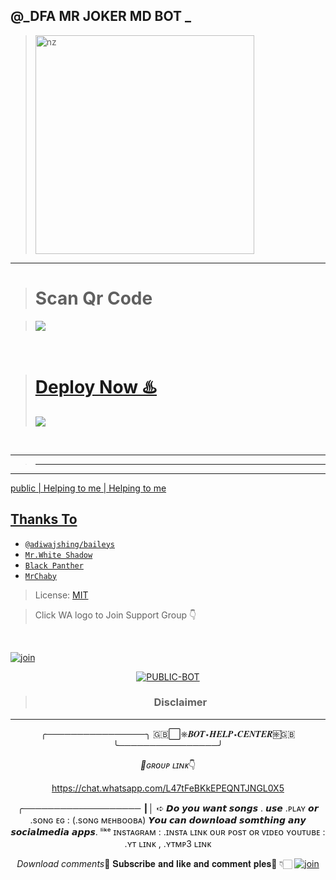 ## @_DFA MR JOKER MD BOT _


> <img src="https://i.imgur.com/rN6vG0V.jpeg" alt="nz" width="350"/>
</p>


----


> <b><h1>Scan Qr Code</b></h1>
 

> <a href="https://replit.com/@virusfucker/Jessi-Bot-Multi-Device-Qr?v=1outputonly=1&lite=1#index.js"><img src="/PicsArt_22-04-16_22-52-38-348.png">
<br>



> <b><h1>Deploy Now ♨️</b></h1>
   <a href="https://heroku.com/deploy"><img src="/PicsArt_22-04-15_12-59-28-786.png">
<br>

----

>----
----


   public | Helping to me | Helping to me



## Thanks To
* [`@adiwajshing/baileys`](https://github.com/adiwajshing/baileys)
* [`Mr.White Shadow`](https://github.com/whiteshadowofficial)
* [`Black Panther`](github.com/blackpantherofc)
* [`MrChaby`](github.com/MrChaby)





> License: [MIT](https://github.com/whiteshadowofficial/LICENSE)

> Click WA logo to Join Support Group 👇
<br>

  [![join](https://github.com/Alien-alfa/PublicBot/blob/main/wlogo.svg.png)](https://chat.whatsapp.com/GwG8iuZnZ0S3BAPieTEkhL)

  <div align="center">


<a href="https://youtu.be/azrf-Y4XuWU"><img title="PUBLIC-BOT" src="https://img.shields.io/static/v1?label=Language&message=English&color=rose"></a>
</p>

> ### Disclaimer
----

╭────────────────╮
   🇬🇧⃞⎈𝑩𝑶𝑻⋆𝑯𝑬𝑳𝑷⋆𝑪𝑬𝑵𝑻𝑬𝑹⎈⃞🇬🇧
╰────────────────╯

*🍒ɢʀᴏᴜᴩ ʟɪɴᴋ*👇
 
https://chat.whatsapp.com/L47tFeBKkEPEQNTJNGL0X5

╭───────────────────
┃│ ➪ 𝘿𝙤 𝙮𝙤𝙪 𝙬𝙖𝙣𝙩 𝙨𝙤𝙣𝙜𝙨 . 𝙪𝙨𝙚 .ᴘʟᴀʏ 𝙤𝙧 .sᴏɴɢ
                ᴇɢ : (.sᴏɴɢ ᴍᴇʜʙᴏᴏʙᴀ)
𝙔𝙤𝙪 𝙘𝙖𝙣 𝙙𝙤𝙬𝙣𝙡𝙤𝙖𝙙 𝙨𝙤𝙢𝙩𝙝𝙞𝙣𝙜 𝙖𝙣𝙮 𝙨𝙤𝙘𝙞𝙖𝙡𝙢𝙚𝙙𝙞𝙖 𝙖𝙥𝙥𝙨.
           ˡⁱᵏᵉ ɪɴsᴛᴀɢʀᴀᴍ : .ɪɴsᴛᴀ ʟɪɴᴋ ᴏᴜʀ ᴘᴏsᴛ ᴏʀ ᴠɪᴅᴇᴏ
                 ʏᴏᴜᴛᴜʙᴇ : .ʏᴛ ʟɪɴᴋ , .ʏᴛᴍᴘ3 ʟɪɴᴋ

*Download comments*💬
𝐒𝐮𝐛𝐬𝐜𝐫𝐢𝐛𝐞 𝐚𝐧𝐝 𝐥𝐢𝐤𝐞 𝐚𝐧𝐝 𝐜𝐨𝐦𝐦𝐞𝐧𝐭 𝐩𝐥𝐞𝐬🙏
                   👇🏻
[![join](https://github.com/Alien-alfa/PublicBot/blob/main/wlogo.svg.png)](https://youtu.be/azrf-Y4XuWU)
